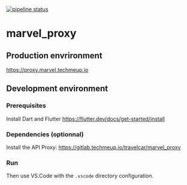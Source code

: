 [![pipeline status](http://gitlab.techmeup.io/travelcar/marvel_proxy/badges/master/pipeline.svg)](http://gitlab.techmeup.io/travelcar/marvel_proxy/commits/master)

# marvel_proxy
## Production envrironment
https://proxy.marvel.techmeup.io

## Development environment
### Prerequisites
Install Dart and Flutter https://flutter.dev/docs/get-started/install

### Dependencies (optionnal)
Install the API Proxy: https://gitlab.techmeup.io/travelcar/marvel_proxy

### Run
Then use VS.Code with the `.vscode` directory configuration.
